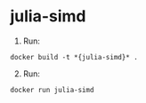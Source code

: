 # julia-simd

1. Run:
```
docker build -t *{julia-simd}* .
```

2. Run:
```
docker run julia-simd
```

